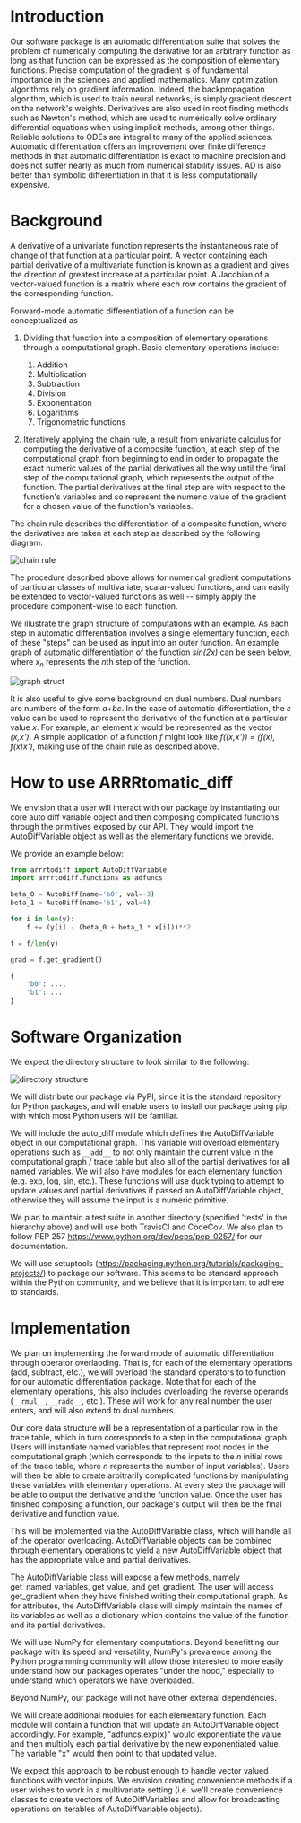 # Introduction

Our software package is an automatic differentiation suite that solves the problem of numerically computing the derivative for an arbitrary function as long as that function can be expressed as the composition of elementary functions. Precise computation of the gradient is of fundamental importance in the sciences and applied mathematics. Many optimization algorithms rely on gradient information. Indeed, the backpropagation algorithm, which is used to train neural networks, is simply gradient descent on the network's weights. Derivatives are also used in root finding methods such as Newton's method, which are used to numerically solve ordinary differential equations when using implicit methods, among other things. Reliable solutions to ODEs are integral to many of the applied sciences. Automatic differentiation offers an improvement over finite difference methods in that automatic differentiation is exact to machine precision and does not suffer nearly as much from numerical stability issues. AD is also better than symbolic differentiation in that it is less computationally expensive.

# Background

A derivative of a univariate function represents the instantaneous rate of change of that function at a particular point. A vector containing each partial derivative of a multivariate function is known as a gradient and gives the direction of greatest increase at a particular point. A Jacobian of a vector-valued function is a matrix where each row contains the gradient of the corresponding function.

Forward-mode automatic differentiation of a function can be conceptualized as 

1. Dividing that function into a composition of elementary operations through a computational graph. Basic elementary operations include:
    1. Addition
    2. Multiplication
    3. Subtraction
    4. Division
    5. Exponentiation
    6. Logarithms
    7. Trigonometric functions
    
2. Iteratively applying the chain rule, a result from univariate calculus for computing the derivative of a composite function, at each step of the computational graph from beginning to end in order to propagate the exact numeric values of the partial derivatives all the way until the final step of the computational graph, which represents the output of the function. The partial derivatives at the final step are with respect to the function's variables and so represent the numeric value of the gradient for a chosen value of the function's variables.

The chain rule describes the differentiation of a composite function, where the derivatives are taken at each step as described by the following diagram: 

![chain rule](./chain_rule.png)

The procedure described above allows for numerical gradient computations of particular classes of multivariate, scalar-valued functions, and can easily be extended to vector-valued functions as well -- simply apply the procedure component-wise to each function.

We illustrate the graph structure of computations with an example. As each step in automatic differentiation involves a single elementary function, each of these "steps" can be used as input into an outer function. An example graph of automatic differentiation of the function *sin(2x)* can be seen below, where *x<sub>n</sub>* represents the *n*th step of the function. 

![graph struct](./graph_structure.PNG)

It is also useful to give some background on dual numbers. Dual numbers are numbers of the form *a+bε*. In the case of automatic differentiation, the *ε* value can be used to represent the derivative of the function at a particular value *x*. For example, an element *x* would be represented as the vector *(x,x')*. A simple application of a function *f* might look like *f((x,x')) = (f(x), f(x)x')*, making use of the chain rule as described above. 

# How to use ARRRtomatic_diff

We envision that a user will interact with our package by instantiating our core auto diff variable object and then composing complicated functions through the primitives exposed by our API. They would import the AutoDiffVariable object as well as the elementary functions we provide.

We provide an example below:

```python
from arrrtodiff import AutoDiffVariable
import arrrtodiff.functions as adfuncs

beta_0 = AutoDiff(name='b0', val=-3)
beta_1 = AutoDiff(name='b1', val=4)

for i in len(y):
    f += (y[i] - (beta_0 + beta_1 * x[i]))**2

f = f/len(y)

grad = f.get_gradient()

{
    'b0': ...,
    'b1': ...
}
```

# Software Organization

We expect the directory structure to look similar to the following:

![directory structure](./directory_struct.png)

<!-- . -->
<!-- ├── ARRRtomatic_diff -->
<!-- │   ├── __init__.py -->
<!-- │   ├── auto_diff.py -->
<!-- │   ├── multivariate.py -->
<!-- │   └── functions -->
<!-- │       ├── __init__.py -->
<!-- │       ├── cos.py -->
<!-- │       ├── exp.py -->
<!-- │       ├── log.py -->
<!-- │       ├── sin.py -->
<!-- │       └── tan.py -->
<!-- ├── LICENSE -->
<!-- ├── README.md -->
<!-- ├── docs -->
<!-- │   └── milestone1.md -->
<!-- └── tests -->

We will distribute our package via PyPI, since it is the standard repository for Python packages, and will enable users to install our package using pip, with which most Python users will be familiar.  

We will include the auto_diff module which defines the AutoDiffVariable object in our computational graph. This variable will overload elementary operations such as `__add__` to not only maintain the current value in the computational graph / trace table but also all of the partial derivatives for all named variables. We will also have modules for each elementary function (e.g. exp, log, sin, etc.). These functions will use duck typing to attempt to update values and partial derivatives if passed an AutoDiffVariable object, otherwise they will assume the input is a numeric primitive.

We plan to maintain a test suite in another directory (specified 'tests' in the hierarchy above) and will use both TravisCI and CodeCov. We also plan to follow PEP 257 https://www.python.org/dev/peps/pep-0257/ for our documentation.

We will use setuptools (https://packaging.python.org/tutorials/packaging-projects/) to package our software. This seems to be standard approach within the Python community, and we believe that it is important to adhere to standards.


# Implementation

We plan on implementing the forward mode of automatic differentiation through operator overlaoding. That is, for each of the elementary operations (add, subtract, etc.), we will overload the standard operators to to function for our automatic differentiation package. Note that for each of the elementary operations, this also includes overloading the reverse operands (`__rmul__`, `__radd__`, etc.). These will work for any real number the user enters, and will also extend to dual numbers.  

Our core data structure will be a representation of a particular row in the trace table, which in turn corresponds to a step in the computational graph. Users will instantiate named variables that represent root nodes in the computational graph (which corresponds to the inputs to the *n* initial rows of the trace table, where *n* represents the number of input variables). Users will then be able to create arbitrarily complicated functions by manipulating these variables with elementary operations. At every step the package will be able to output the derivative and the function value. Once the user has finished composing a function, our package's output will then be the final derivative and function value.  

This will be implemented via the AutoDiffVariable class, which will handle all of the operator overloading. AutoDiffVariable objects can be combined through elementary operations to yield a new AutoDiffVariable object that has the appropriate value and partial derivatives. 

The AutoDiffVariable class will expose a few methods, namely get_named_variables, get_value, and get_gradient. The user will access get_gradient when they have finished writing their computational graph. As for attributes, the AutoDiffVariable class will simply maintain the names of its variables as well as a dictionary which contains the value of the function and its partial derivatives.

We will use NumPy for elementary computations. Beyond benefitting our package with its speed and versatility, NumPy's prevalence among the Python programming community will allow those interested to more easily understand how our packages operates "under the hood," especially to understand which operators we have overloaded.  

Beyond NumPy, our package will not have other external dependencies.

We will create additional modules for each elementary function. Each module will contain a function that will update an AutoDiffVariable object accordingly. For example, "adfuncs.exp(x)" would exponentiate the value and then multiply each partial derivative by the new exponentiated value. The variable "x" would then point to that updated value. 

We expect this approach to be robust enough to handle vector valued functions with vector inputs. We envision creating convenience methods if a user wishes to work in a multivariate setting (i.e. we'll create convenience classes to create vectors of AutoDiffVariables and allow for broadcasting operations on iterables of AutoDiffVariable objects).



